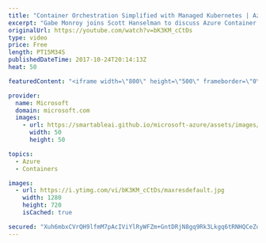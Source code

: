 ```yaml
---
title: "Container Orchestration Simplified with Managed Kubernetes | Azure Friday"
excerpt: "Gabe Monroy joins Scott Hanselman to discuss Azure Container Service (AKS), Microsoft's new managed Kubernetes service. Now you can easily manage your Kubernetes environment by simplifying the deployment, management, and operations activities without sacrificing portability. You gain all the benefits"
originalUrl: https://youtube.com/watch?v=bK3KM_cCtDs
type: video
price: Free
length: PT15M34S
publishedDateTime: 2017-10-24T20:14:13Z
heat: 50

featuredContent: "<iframe width=\"800\" height=\"500\" frameborder=\"0\" src=\"https://www.youtube.com/embed/bK3KM_cCtDs\" allow=\"accelerometer; autoplay; encrypted-media; gyroscope; picture-in-picture\" allowfullscreen></iframe>"

provider:
  name: Microsoft
  domain: microsoft.com
  images:
    - url: https://smartableai.github.io/microsoft-azure/assets/images/organizations/microsoft.com-50x50.jpg
      width: 50
      height: 50

topics:
  - Azure
  - Containers

images:
  - url: https://i.ytimg.com/vi/bK3KM_cCtDs/maxresdefault.jpg
    width: 1280
    height: 720
    isCached: true

secured: "Xuh6mbxCVrQH9lfmM7pAcIViYlRyWFZm+GntDRjN8gq9Rk3Lkgq6tRNHQCeZok2XXHlwideq4Gov1GxkG06KJl0Q93jjJl8RRRQmkao08ByPnSgcMdbiZyBr8wNiWezajfjTPheaSwH4ckT5igd/oGZ0EMPwiW4EmAsFrHAMp0FDDIcwmhc6jWvsy2o/leUCF6RHEIjhSbFgxro2eeXIUljSUoHN2MTxWlJHbPLJaFr02+kXXzCO+oTxN35kZ/phsY7EBlbyOjR9pL90DR+o814r60cHTYf1HHWZORFf7wULHVszw9bouQuXa0aP/zW3FwWzsUtPzDLwCdg3BC5dFpdzj1HVUX/Nk7B65UB11ly3Dxse/QTHIup9u5Ec6wwJC4xUbgczNBBVHtzKLYuFZ9Mq7mVTh2aPw7oJhR4BrtI=;OUCAbi80u+fr0frX+/FCOQ=="
---
```


